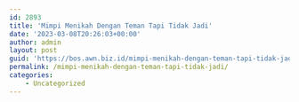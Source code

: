 ```yaml
---
id: 2893
title: 'Mimpi Menikah Dengan Teman Tapi Tidak Jadi'
date: '2023-03-08T20:26:03+00:00'
author: admin
layout: post
guid: 'https://bos.awn.biz.id/mimpi-menikah-dengan-teman-tapi-tidak-jadi/'
permalink: /mimpi-menikah-dengan-teman-tapi-tidak-jadi/
categories:
    - Uncategorized
---
```


